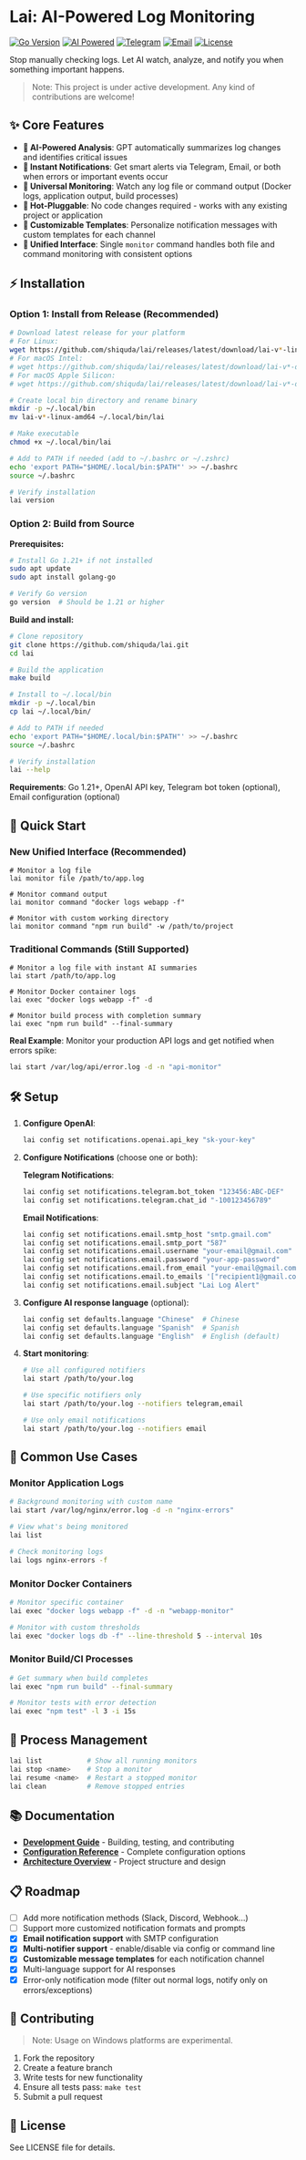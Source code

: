 # Lai: AI-Powered Log Monitoring

[![Go Version](https://img.shields.io/badge/Go-1.21+-blue.svg)](https://golang.org/doc/install)
[![AI Powered](https://img.shields.io/badge/AI-Powered-brightgreen.svg)]()
[![Telegram](https://img.shields.io/badge/Notifications-Telegram-blue.svg)](https://telegram.org/)
[![Email](https://img.shields.io/badge/Notifications-Email-red.svg)](mailto:)
[![License](https://img.shields.io/badge/License-AGPL--3.0-yellow.svg)](LICENSE)

Stop manually checking logs. Let AI watch, analyze, and notify you when something important happens.

> Note: This project is under active development. Any kind of contributions are welcome!

## ✨ Core Features

- **🤖 AI-Powered Analysis**: GPT automatically summarizes log changes and identifies critical issues
- **📱 Instant Notifications**: Get smart alerts via Telegram, Email, or both when errors or important events occur
- **🔄 Universal Monitoring**: Watch any log file or command output (Docker logs, application output, build processes)
- **🔌 Hot-Pluggable**: No code changes required - works with any existing project or application
- **🎨 Customizable Templates**: Personalize notification messages with custom templates for each channel
- **🎯 Unified Interface**: Single `monitor` command handles both file and command monitoring with consistent options

## ⚡ Installation

### Option 1: Install from Release (Recommended)

```bash
# Download latest release for your platform
# For Linux:
wget https://github.com/shiquda/lai/releases/latest/download/lai-v*-linux-amd64
# For macOS Intel:
# wget https://github.com/shiquda/lai/releases/latest/download/lai-v*-darwin-amd64
# For macOS Apple Silicon:
# wget https://github.com/shiquda/lai/releases/latest/download/lai-v*-darwin-arm64

# Create local bin directory and rename binary
mkdir -p ~/.local/bin
mv lai-v*-linux-amd64 ~/.local/bin/lai

# Make executable
chmod +x ~/.local/bin/lai

# Add to PATH if needed (add to ~/.bashrc or ~/.zshrc)
echo 'export PATH="$HOME/.local/bin:$PATH"' >> ~/.bashrc
source ~/.bashrc

# Verify installation
lai version
```

### Option 2: Build from Source

**Prerequisites:**

```bash
# Install Go 1.21+ if not installed
sudo apt update
sudo apt install golang-go

# Verify Go version
go version  # Should be 1.21 or higher
```

**Build and install:**

```bash
# Clone repository
git clone https://github.com/shiquda/lai.git
cd lai

# Build the application
make build

# Install to ~/.local/bin
mkdir -p ~/.local/bin
cp lai ~/.local/bin/

# Add to PATH if needed
echo 'export PATH="$HOME/.local/bin:$PATH"' >> ~/.bashrc
source ~/.bashrc

# Verify installation
lai --help
```

**Requirements**: Go 1.21+, OpenAI API key, Telegram bot token (optional), Email configuration (optional)

## 🚀 Quick Start

### New Unified Interface (Recommended)

```
# Monitor a log file
lai monitor file /path/to/app.log

# Monitor command output
lai monitor command "docker logs webapp -f"

# Monitor with custom working directory
lai monitor command "npm run build" -w /path/to/project
```

### Traditional Commands (Still Supported)

```
# Monitor a log file with instant AI summaries
lai start /path/to/app.log

# Monitor Docker container logs
lai exec "docker logs webapp -f" -d

# Monitor build process with completion summary
lai exec "npm run build" --final-summary
```

**Real Example**: Monitor your production API logs and get notified when errors spike:

```bash
lai start /var/log/api/error.log -d -n "api-monitor"
```

## 🛠️ Setup

1. **Configure OpenAI**:

   ```bash
   lai config set notifications.openai.api_key "sk-your-key"
   ```

2. **Configure Notifications** (choose one or both):

   **Telegram Notifications**:
   ```bash
   lai config set notifications.telegram.bot_token "123456:ABC-DEF"
   lai config set notifications.telegram.chat_id "-100123456789"
   ```

   **Email Notifications**:
   ```bash
   lai config set notifications.email.smtp_host "smtp.gmail.com"
   lai config set notifications.email.smtp_port "587"
   lai config set notifications.email.username "your-email@gmail.com"
   lai config set notifications.email.password "your-app-password"
   lai config set notifications.email.from_email "your-email@gmail.com"
   lai config set notifications.email.to_emails '["recipient1@gmail.com", "recipient2@gmail.com"]'
   lai config set notifications.email.subject "Lai Log Alert"
   ```

3. **Configure AI response language** (optional):
   ```bash
   lai config set defaults.language "Chinese"  # Chinese
   lai config set defaults.language "Spanish"  # Spanish  
   lai config set defaults.language "English"  # English (default)
   ```

4. **Start monitoring**:

   ```bash
   # Use all configured notifiers
   lai start /path/to/your.log
   
   # Use specific notifiers only
   lai start /path/to/your.log --notifiers telegram,email
   
   # Use only email notifications
   lai start /path/to/your.log --notifiers email
   ```

## 📖 Common Use Cases

### Monitor Application Logs

```bash
# Background monitoring with custom name
lai start /var/log/nginx/error.log -d -n "nginx-errors"

# View what's being monitored
lai list

# Check monitoring logs
lai logs nginx-errors -f
```

### Monitor Docker Containers

```bash
# Monitor specific container
lai exec "docker logs webapp -f" -d -n "webapp-monitor"

# Monitor with custom thresholds
lai exec "docker logs db -f" --line-threshold 5 --interval 10s
```

### Monitor Build/CI Processes

```bash
# Get summary when build completes
lai exec "npm run build" --final-summary

# Monitor tests with error detection
lai exec "npm test" -l 3 -i 15s
```

## 🔧 Process Management

```bash
lai list           # Show all running monitors
lai stop <name>    # Stop a monitor
lai resume <name>  # Restart a stopped monitor
lai clean          # Remove stopped entries
```

## 📚 Documentation

- **[Development Guide](docs/DEVELOPMENT.md)** - Building, testing, and contributing
- **[Configuration Reference](docs/CONFIGURATION.md)** - Complete configuration options
- **[Architecture Overview](docs/ARCHITECTURE.md)** - Project structure and design

## 📋 Roadmap

- [ ] Add more notification methods (Slack, Discord, Webhook...)
- [ ] Support more customized notification formats and prompts
- [x] **Email notification support** with SMTP configuration
- [x] **Multi-notifier support** - enable/disable via config or command line
- [x] **Customizable message templates** for each notification channel
- [x] Multi-language support for AI responses
- [x] Error-only notification mode (filter out normal logs, notify only on errors/exceptions)

## 🤝 Contributing

> Note: Usage on Windows platforms are experimental.

1. Fork the repository
2. Create a feature branch
3. Write tests for new functionality  
4. Ensure all tests pass: `make test`
5. Submit a pull request

## 📄 License

See LICENSE file for details.
